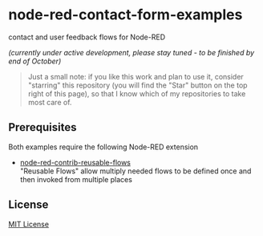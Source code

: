 # node-red-contact-form-examples #

contact and user feedback flows for Node-RED


*(currently under active development, please stay tuned - to be finished by end of October)*


> Just a small note: if you like this work and plan to use it, consider "starring" this repository (you will find the "Star" button on the top right of this page), so that I know which of my repositories to take most care of.

## Prerequisites ##

Both examples require the following Node-RED extension

* [node-red-contrib-reusable-flows](https://github.com/rozek/node-red-contrib-reusable-flows)<br>"Reusable Flows" allow multiply needed flows to be defined once and then invoked from multiple places



## License ##

[MIT License](LICENSE.md)
